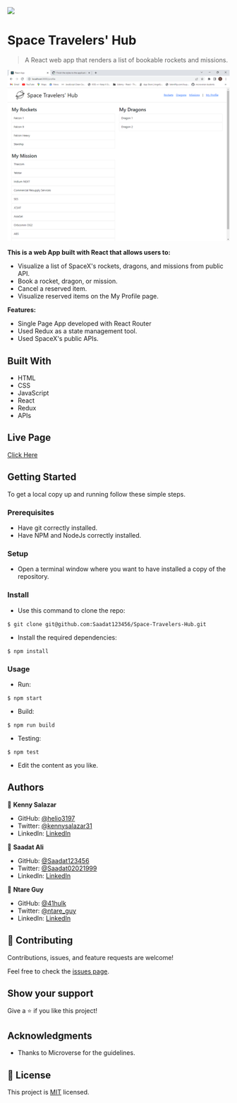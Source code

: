 ![](https://img.shields.io/badge/Microverse-blueviolet)

# Space Travelers' Hub

> A React web app that renders a list of bookable rockets and missions.

![screenshot](./screenshot.png)


**This is a web App built with React that allows users to:**
- Visualize a list of SpaceX's rockets, dragons, and missions from public API.
- Book a rocket, dragon, or mission.
- Cancel a reserved item.
- Visualize reserved items on the My Profile page.

**Features:**
- Single Page App developed with React Router
- Used Redux as a state management tool.
- Used SpaceX's public APIs.


## Built With

- HTML
- CSS
- JavaScript
- React
- Redux
- APIs

## Live Page

[Click Here](https://bookhttps://github.com/Saadat123456/Space-Travelers-Hub/)


## Getting Started

To get a local copy up and running follow these simple steps.

### Prerequisites

- Have git correctly installed.
- Have NPM and NodeJs correctly installed.

### Setup

- Open a terminal window where you want to have installed a copy of the repository.

### Install

- Use this command to clone the repo:
```
$ git clone git@github.com:Saadat123456/Space-Travelers-Hub.git
```
- Install the required dependencies:
```
$ npm install
```
### Usage

- Run:
```
$ npm start
```
- Build:
```
$ npm run build
```
- Testing:
```
$ npm test
```
- Edit the content as you like.


## Authors

👤 **Kenny Salazar**

- GitHub: [@helio3197](https://github.com/helio3197)
- Twitter: [@kennysalazar31](https://twitter.com/kennysalazar31)
- LinkedIn: [LinkedIn](https://linkedin.com/in/kenny-salazar-1a1687110)

👤 **Saadat Ali**

- GitHub: [@Saadat123456](https://github.com/Saadat123456)
- Twitter: [@Saadat02021999](https://twitter.com/Saadat02021999)
- LinkedIn: [LinkedIn](https://www.linkedin.com/in/saadatali1999/)

👤 **Ntare Guy**

- GitHub: [@41hulk](https://github.com/41hulk)
- Twitter: [@ntare_guy](https://twitter.com/ntare_guy)
- LinkedIn: [LinkedIn](https://www.linkedin.com/in/ntare-guy/)


## 🤝 Contributing

Contributions, issues, and feature requests are welcome!

Feel free to check the [issues page](../../issues/).

## Show your support

Give a ⭐️ if you like this project!

## Acknowledgments

- Thanks to Microverse for the guidelines.


## 📝 License

This project is [MIT](./MIT.md) licensed.
